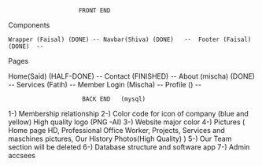 


                        FRONT END

   Components

    Wrapper (Faisal) (DONE) -- Navbar(Shiva) (DONE)   --  Footer (Faisal) (DONE)  --  


   Pages 

   Home(Said) (HALF-DONE)  -- Contact (FINISHED)  -- About (mischa) (DONE) --  Services (Fatih)  --   Member Login (Mischa)   --   Profile () --  





                         BACK END   (mysql)


1-) Membership relationship
2-) Color code for icon of company (blue and yellow) High quality logo (PNG -AI)
3-) Website major color
4-) Pictures ( Home page HD, Professional Office Worker, Projects, Services and maschines pictures, Our History Photos(High Quality) )
5-) Our Team section will be deleted 
6-) Database structure and software app
7-) Admin accsees 

